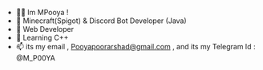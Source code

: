 - 👱‍♂️ Im MPooya !
- 🔨 Minecraft(Spigot) & Discord Bot Developer (Java)
- 🔨 Web Developer 
- 👀 Learning C++ 
- 📫 its my email ,  Pooyapoorarshad@gmail.com  ,  and its my Telegram Id : @M_P00YA  


<!---
MPooya/MPooya is a ✨ special ✨ repository because its `README.md` (this file) appears on your GitHub profile.
You can click the Preview link to take a look at your changes.
--->
